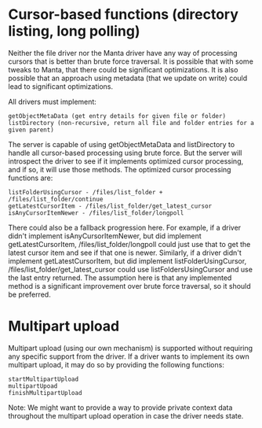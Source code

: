 # Cursor-based functions (directory listing, long polling)

Neither the file driver nor the Manta driver have any way of processing cursors that is better than
brute force traversal.  It is possible that with some tweaks to Manta, that there could be significant
optimizations.  It is also possible that an approach using metadata (that we update on write) could lead
to significant optimizations.

All drivers must implement:

    getObjectMetaData (get entry details for given file or folder)
    listDirectory (non-recursive, return all file and folder entries for a given parent)

The server is capable of using getObjectMetaData and listDirectory to handle all cursor-based processing
using brute force.  But the server will introspect the driver to see if it implements optimized cursor processing,
and if so, it will use those methods.  The optimized cursor processing functions are:

    listFolderUsingCursor - /files/list_folder + /files/list_folder/continue
    getLatestCursorItem - /files/list_folder/get_latest_cursor
    isAnyCursorItemNewer - /files/list_folder/longpoll

There could also be a fallback progression here.  For example, if a driver didn't implement isAnyCursorItemNewer,
but did implement getLatestCursorItem, /files/list_folder/longpoll could just use that to get the latest cursor
item and see if that one is newer.  Similarly, if a driver didn't implement getLatestCursorItem, but did implement
listFolderUsingCursor, /files/list_folder/get_latest_cursor could use listFoldersUsingCursor and use the last 
entry returned.  The assumption here is that any implemented method is a significant improvement over brute
force traversal, so it should be preferred.

# Multipart upload

Multipart upload (using our own mechanism) is supported without requiring any specific support from the driver. 
If a driver wants to implement its own multipart upload, it may do so by providing the following functions:

    startMultipartUpload
    multipartUpoad
    finishMultipartUpload

Note: We might want to provide a way to provide private context data throughout the multipart upload operation
      in case the driver needs state.
